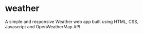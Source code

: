 # weather
A simple and responsive Weather web app built using HTML, CSS, Javascript and OpenWeatherMap API.

